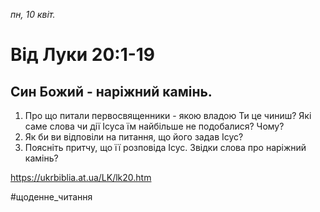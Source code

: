 
_пн, 10 квіт._

# Від Луки 20:1-19

## Син Божий - наріжний камінь.
1. Про що питали первосвященники - якою владою Ти це чиниш? Які саме слова чи дії Ісуса їм найбільше не подобалися? Чому?
2. Як би ви відповіли на питання, що його задав Ісус?
3. Поясніть притчу, що її розповіда Ісус. Звідки слова про наріжний камінь?

https://ukrbiblia.at.ua/LK/lk20.htm 

#щоденне_читання

